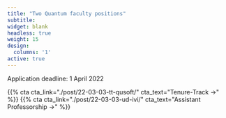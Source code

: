 ```yaml
---
title: "Two Quantum faculty positions"
subtitle:
widget: blank
headless: true
weight: 15
design:
  columns: '1'
active: true
---
```

Application deadline: 1 April 2022

{{% cta cta_link="./post/22-03-03-tt-qusoft/" cta_text="Tenure-Track →" %}}
{{% cta cta_link="./post/22-03-03-ud-ivi/" cta_text="Assistant Professorship →" %}}
